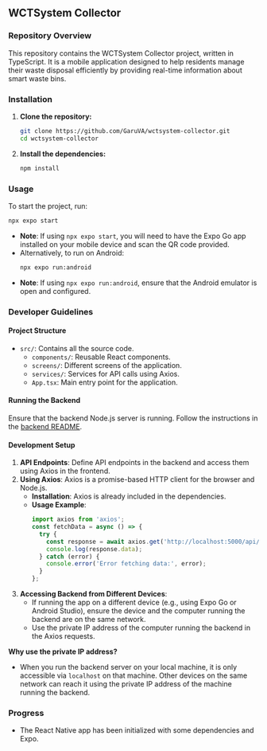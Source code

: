 ## WCTSystem Collector

### Repository Overview
This repository contains the WCTSystem Collector project, written in TypeScript. It is a mobile application designed to help residents manage their waste disposal efficiently by providing real-time information about smart waste bins.

### Installation
1. **Clone the repository:**
    ```sh
    git clone https://github.com/GaruVA/wctsystem-collector.git
    cd wctsystem-collector
    ```

2. **Install the dependencies:**
    ```sh
    npm install
    ```

### Usage
To start the project, run:
```sh
npx expo start
```
- **Note**: If using `npx expo start`, you will need to have the Expo Go app installed on your mobile device and scan the QR code provided.
- Alternatively, to run on Android:
    ```sh
    npx expo run:android
    ```
- **Note**: If using `npx expo run:android`, ensure that the Android emulator is open and configured.

### Developer Guidelines
#### Project Structure
- `src/`: Contains all the source code.
  - `components/`: Reusable React components.
  - `screens/`: Different screens of the application.
  - `services/`: Services for API calls using Axios.
  - `App.tsx`: Main entry point for the application.

#### Running the Backend
Ensure that the backend Node.js server is running. Follow the instructions in the [backend README](https://github.com/GaruVA/wctsystem-backend/blob/master/README.md).

#### Development Setup
1. **API Endpoints**: Define API endpoints in the backend and access them using Axios in the frontend.
2. **Using Axios**: Axios is a promise-based HTTP client for the browser and Node.js.
    - **Installation**: Axios is already included in the dependencies.
    - **Usage Example**:
      ```typescript
      import axios from 'axios';
      const fetchData = async () => {
        try {
          const response = await axios.get('http://localhost:5000/api/bins');
          console.log(response.data);
        } catch (error) {
          console.error('Error fetching data:', error);
        }
      };
      ```
3. **Accessing Backend from Different Devices**:
    - If running the app on a different device (e.g., using Expo Go or Android Studio), ensure the device and the computer running the backend are on the same network.
    - Use the private IP address of the computer running the backend in the Axios requests.

**Why use the private IP address?**
- When you run the backend server on your local machine, it is only accessible via `localhost` on that machine. Other devices on the same network can reach it using the private IP address of the machine running the backend.

### Progress
- The React Native app has been initialized with some dependencies and Expo.
